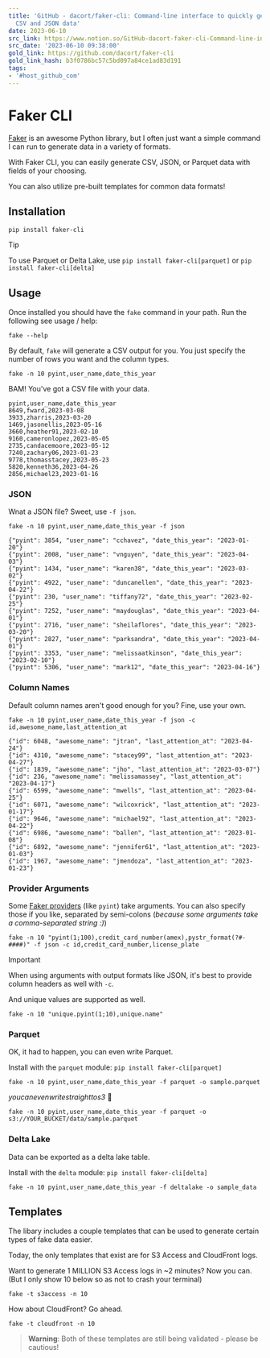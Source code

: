 ```yaml
---
title: 'GitHub - dacort/faker-cli: Command-line interface to quickly generate fake
  CSV and JSON data'
date: 2023-06-10
src_link: https://www.notion.so/GitHub-dacort-faker-cli-Command-line-interface-to-quickly-generate-fake-CSV-and-JSON-data-ec9f62946fa64f338fd29e26246e222b
src_date: '2023-06-10 09:38:00'
gold_link: https://github.com/dacort/faker-cli
gold_link_hash: b3f0786bc57c5bd097a84ce1ad83d191
tags:
- '#host_github_com'
---
```


Faker CLI
=========


[Faker](https://faker.readthedocs.io/en/master/) is an awesome Python library, but I often just want a simple command I can run to generate data in a variety of formats.


With Faker CLI, you can easily generate CSV, JSON, or Parquet data with fields of your choosing.


You can also utilize pre-built templates for common data formats!


Installation
------------



```
pip install faker-cli
```

Tip

To use Parquet or Delta Lake, use `pip install faker-cli[parquet]` or `pip install faker-cli[delta]`


Usage
-----


Once installed you should have the `fake` command in your path. Run the following see usage / help:



```
fake --help
```

By default, `fake` will generate a CSV output for you. You just specify the number of rows you want and the column types.



```
fake -n 10 pyint,user_name,date_this_year
```

BAM! You've got a CSV file with your data.



```
pyint,user_name,date_this_year
8649,fward,2023-03-08
3933,zharris,2023-03-20
1469,jasonellis,2023-05-16
3660,heather91,2023-02-10
9160,cameronlopez,2023-05-05
2735,candacemoore,2023-05-12
7240,zachary06,2023-01-23
9778,thomasstacey,2023-05-23
5820,kenneth36,2023-04-26
2856,michael23,2023-01-16

```

### JSON


Wnat a JSON file? Sweet, use `-f json`.



```
fake -n 10 pyint,user_name,date_this_year -f json
```


```
{"pyint": 3854, "user_name": "cchavez", "date_this_year": "2023-01-20"}
{"pyint": 2008, "user_name": "vnguyen", "date_this_year": "2023-04-03"}
{"pyint": 1434, "user_name": "karen38", "date_this_year": "2023-03-02"}
{"pyint": 4922, "user_name": "duncanellen", "date_this_year": "2023-04-22"}
{"pyint": 230, "user_name": "tiffany72", "date_this_year": "2023-02-25"}
{"pyint": 7252, "user_name": "maydouglas", "date_this_year": "2023-04-01"}
{"pyint": 2716, "user_name": "sheilaflores", "date_this_year": "2023-03-20"}
{"pyint": 2827, "user_name": "parksandra", "date_this_year": "2023-04-01"}
{"pyint": 3353, "user_name": "melissaatkinson", "date_this_year": "2023-02-10"}
{"pyint": 5306, "user_name": "mark12", "date_this_year": "2023-04-16"}
```

### Column Names


Default column names aren't good enough for you? Fine, use your own.



```
fake -n 10 pyint,user_name,date_this_year -f json -c id,awesome_name,last_attention_at
```


```
{"id": 6048, "awesome_name": "jtran", "last_attention_at": "2023-04-24"}
{"id": 4310, "awesome_name": "stacey99", "last_attention_at": "2023-04-27"}
{"id": 1839, "awesome_name": "jho", "last_attention_at": "2023-03-07"}
{"id": 236, "awesome_name": "melissamassey", "last_attention_at": "2023-04-17"}
{"id": 6599, "awesome_name": "mwells", "last_attention_at": "2023-04-25"}
{"id": 6071, "awesome_name": "wilcoxrick", "last_attention_at": "2023-01-17"}
{"id": 9646, "awesome_name": "michael92", "last_attention_at": "2023-04-22"}
{"id": 6986, "awesome_name": "ballen", "last_attention_at": "2023-01-08"}
{"id": 6892, "awesome_name": "jennifer61", "last_attention_at": "2023-01-03"}
{"id": 1967, "awesome_name": "jmendoza", "last_attention_at": "2023-01-23"}

```

### Provider Arguments


Some [Faker providers](https://faker.readthedocs.io/en/master/providers/baseprovider.html) (like `pyint`) take arguments. You can also specify those if you like, separated by semi-colons (*because some arguments take a comma-separated string :)*)



```
fake -n 10 "pyint(1;100),credit_card_number(amex),pystr_format(?#-####)" -f json -c id,credit_card_number,license_plate
```

Important

When using arguments with output formats like JSON, it's best to provide column headers as well with `-c`.


And unique values are supported as well.



```
fake -n 10 "unique.pyint(1;10),unique.name"
```

### Parquet


OK, it had to happen, you can even write Parquet.


Install with the `parquet` module: `pip install faker-cli[parquet]`



```
fake -n 10 pyint,user_name,date_this_year -f parquet -o sample.parquet
```

*youcanevenwritestraighttos3* 🤭



```
fake -n 10 pyint,user_name,date_this_year -f parquet -o s3://YOUR_BUCKET/data/sample.parquet
```

### Delta Lake


Data can be exported as a delta lake table.


Install with the `delta` module: `pip install faker-cli[delta]`



```
fake -n 10 pyint,user_name,date_this_year -f deltalake -o sample_data
```

Templates
---------


The libary includes a couple templates that can be used to generate certain types of fake data easier.


Today, the only templates that exist are for S3 Access and CloudFront logs.


Want to generate 1 MILLION S3 Access logs in ~2 minutes? Now you can. (But I only show 10 below so as not to crash your terminal)



```
fake -t s3access -n 10
```

How about CloudFront? Go ahead.



```
fake -t cloudfront -n 10
```


> **Warning**: Both of these templates are still being validated - please be cautious!